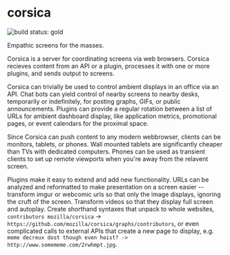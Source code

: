 # corsica

![build status: gold](https://travis-ci.org/mozilla/corsica.png)

Empathic screens for the masses.

Corsica is a server for coordinating screens via web browsers. Corsica recieves content from an API or a plugin, processes it with one or more plugins, and sends output to screens.

Corsica can trivially be used to control ambient displays in an office via an API. Chat bots can yield control of nearby screens to nearby desks, temporarily or indefinitely, for posting graphs, GIFs, or public announcements. Plugins can provide a regular rotation between a list of URLs for ambient dashboard display, like application metrics, promotional pages, or event calendars for the proximal space.

Since Corsica can push content to any modern webbrowser, clients can be monitors, tablets, or phones. Wall mounted tablets are significantly cheaper than TVs with dedicated computers. Phones can be used as transient clients to set up remote viewports when you're away from the relavent screen.

Plugins make it easy to extend and add new functionality. URLs can be analyzed and reformatted to make presentation on a screen easier -- transform imgur or webcomic urls so that only the image displays, ignoring the cruft of the screen. Transform videos so that they display full screen and autoplay. Create shorthand syntaxes that unpack to whole websites, `contributors mozilla/corsica` -> `https://github.com/mozilla/corsica/graphs/contributors`, or even complicated calls to external APIs that create a new page to display, e.g. `meme decreux dost though even hoist? -> http://www.somememe.com/2rwhmpt.jpg`.
